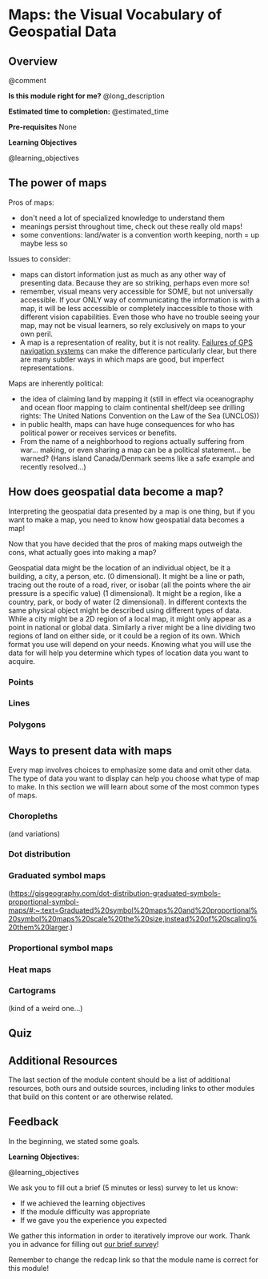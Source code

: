 <!--

author:   Elizabeth Drellich
email:    drelliche@chop.edu
version:  0.0.1
module_template_version: 2.0.1
language: en
narrator: UK English Female
title: Maps: the Visual Vocabulary of Geospatial Data
comment:  This is a general overview of how geospatial data can be presented visually using maps.
long_description: Although maps can be extremely effective ways to receive information with limited specialized knowledge, creating them requires some specialized vocabulary. This modules if for learners who want to move beyond reading maps and are considering making their own maps.
estimated_time: ?? minutes

@learning_objectives  

After completion of this module, learners will be able to:

- discuss benefits and pitfalls of using maps to present data
- describe types of geospatial data
- identify common types of maps

@end

link:  https://chop-dbhi-arcus-education-website-assets.s3.amazonaws.com/css/styles.css

script: https://kit.fontawesome.com/83b2343bd4.js

-->

# Maps: the Visual Vocabulary of Geospatial Data

<div class = "overview">

## Overview
@comment

**Is this module right for me?** @long_description

**Estimated time to completion:** @estimated_time

**Pre-requisites**
None

**Learning Objectives**

@learning_objectives

</div>


## The power of maps

Pros of maps:

- don't need a lot of specialized knowledge to understand them
- meanings persist throughout time, check out these really old maps!
- some conventions: land/water is a convention worth keeping, north = up maybe less so

Issues to consider:

- maps can distort information just as much as any other way of presenting data. Because they are so striking, perhaps even more so!
- remember, visual means very accessible for SOME, but not universally accessible. If your ONLY way of communicating the information is with a map, it will be less accessible or completely inaccessible to those with different vision capabilities. Even those who have no trouble seeing your map, may not be visual learners, so rely exclusively on maps to your own peril.
- A map is a representation of reality, but it is not reality. [Failures of GPS navigation systems](https://www.salon.com/2014/02/19/9_of_the_most_epic_gps_failures_partner/) can make the difference particularly clear, but there are many subtler ways in which maps are good, but imperfect representations.

Maps are inherently political:

- the idea of claiming land by mapping it (still in effect via oceanography and ocean floor mapping to claim continental shelf/deep see drilling rights: The United Nations Convention on the Law of the Sea (UNCLOS))
- in public health, maps can have huge consequences for who has political power or receives services or benefits.
- From the name of a neighborhood to regions actually suffering from war... making, or even sharing a map can be a political statement... be warned? (Hans island Canada/Denmark seems like a safe example and recently resolved...)

## How does geospatial data become a map?

Interpreting the geospatial data presented by a map is one thing, but if you want to make a map, you need to know how geospatial data becomes a map!

Now that you have decided that the pros of making maps outweigh the cons, what actually goes into making a map?

Geospatial data might be the location of an individual object, be it a building, a city, a person, etc. (0 dimensional). It might be a line or path, tracing out the route of a road, river, or isobar (all the points where the air pressure is a specific value) (1 dimensional). It might be a region, like a country, park, or body of water (2 dimensional). In different contexts the same physical object might be described using different types of data. While a city might be a 2D region of a local map, it might only appear as a point in national or global data. Similarly a river might be a line dividing two regions of land on either side, or it could be a region of its own. Which format you use will depend on your needs. Knowing what you will use the data for will help you determine which types of location data you want to acquire.

### Points

### Lines

### Polygons


## Ways to present data with maps

Every map involves choices to emphasize some data and omit other data. The type of data you want to display can help you choose what type of map to make. In this section we will learn about some of the most common types of maps.

### Choropleths
(and variations)

### Dot distribution

### Graduated symbol maps
(https://gisgeography.com/dot-distribution-graduated-symbols-proportional-symbol-maps/#:~:text=Graduated%20symbol%20maps%20and%20proportional%20symbol%20maps%20scale%20the%20size,instead%20of%20scaling%20them%20larger.)

### Proportional symbol maps
### Heat maps

### Cartograms
(kind of a weird one...)

## Quiz



## Additional Resources

The last section of the module content should be a list of additional resources, both ours and outside sources, including links to other modules that build on this content or are otherwise related.

## Feedback

In the beginning, we stated some goals.

**Learning Objectives:**

@learning_objectives

We ask you to fill out a brief (5 minutes or less) survey to let us know:

* If we achieved the learning objectives
* If the module difficulty was appropriate
* If we gave you the experience you expected

We gather this information in order to iteratively improve our work.  Thank you in advance for filling out [our brief survey](https://redcap.chop.edu/surveys/?s=KHTXCXJJ93&module_name=%22Module+Template%22)!

Remember to change the redcap link so that the module name is correct for this module!
